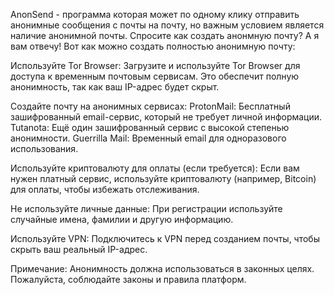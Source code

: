 AnonSend - программа которая может по одному клику отправить анонимные сообщения с почты на почту, но важным условием является наличие анонимной почты.
Спросите как создать анонмную почту? А я вам отвечу!
Вот как можно создать полностью анонимную почту:

Используйте Tor Browser:
Загрузите и используйте Tor Browser для доступа к временным почтовым сервисам. Это обеспечит полную анонимность, так как ваш IP-адрес будет скрыт.

Создайте почту на анонимных сервисах:
ProtonMail: Бесплатный зашифрованный email-сервис, который не требует личной информации.
Tutanota: Ещё один зашифрованный сервис с высокой степенью анонимности.
Guerrilla Mail: Временный email для одноразового использования.

Используйте криптовалюту для оплаты (если требуется):
Если вам нужен платный сервис, используйте криптовалюту (например, Bitcoin) для оплаты, чтобы избежать отслеживания.

Не используйте личные данные:
При регистрации используйте случайные имена, фамилии и другую информацию.

Используйте VPN:
Подключитесь к VPN перед созданием почты, чтобы скрыть ваш реальный IP-адрес.

Примечание: Анонимность должна использоваться в законных целях. Пожалуйста, соблюдайте законы и правила платформ.

